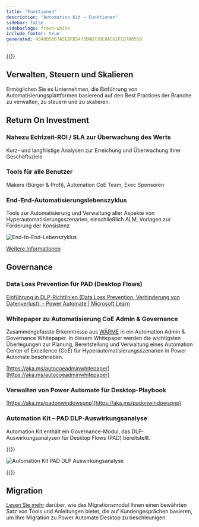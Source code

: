 ```yaml
---
title: "Funktionen"
description: "Automation Kit - Funktionen"
sidebar: false
sidebarlogo: fresh-white
include_footer: true
generated: 45A0D5867A5EBFB5473D0873BC8AC61FCD780559
---
```


{{<toc>}}

## Verwalten, Steuern und Skalieren

Ermöglichen Sie es Unternehmen, die Einführung von Automatisierungsplattformen basierend auf den Best Practices der Branche zu verwalten, zu steuern und zu skalieren.

## Return On Investment

### Nahezu Echtzeit-ROI / SLA zur Überwachung des Werts

Kurz- und langfristige Analysen zur Erreichung und Überwachung Ihrer Geschäftsziele

### Tools für alle Benutzer

Makers (Bürger & Profi), Automation CoE Team, Exec Sponsoren

### End-End-Automatisierungslebenszyklus

Tools zur Automatisierung und Verwaltung aller Aspekte von Hyperautomatisierungsszenarien, einschließlich ALM, Vorlagen zur Förderung der Konsistenz

![End-to-End-Lebenszyklus](/images/illustrations/end-to-end.png)

[Weitere Informationen](https://learn.microsoft.com/power-automate/guidance/automation-kit/overview/automation-coe-strategy#automation-lifecycle)

## Governance

### Data Loss Prevention für PAD (Desktop Flows)

[Einführung in DLP-Richtlinien (Data Loss Prevention, Verhinderung von Datenverlust). - Power Automate | Microsoft Learn](https://learn.microsoft.com/power-automate/prevent-data-loss#data-loss-prevention-for-desktop-flows-preview)

### Whitepaper zu Automatisierung CoE Admin & Governance

Zusammengefasste Erkenntnisse aus [WÄRME](https://learn.microsoft.com/power-platform/guidance/automation-coe/heat) in ein Automation Admin & Governance Whitepaper. In diesem Whitepaper werden die wichtigsten Überlegungen zur Planung, Bereitstellung und Verwaltung eines Automation Center of Excellence (CoE) für Hyperautomatisierungsszenarien in Power Automate beschrieben. 

[https://aka.ms/autocoeadminwhitepaper](https://aka.ms/autocoeadminwhitepaper)

### Verwalten von Power Automate für Desktop-Playbook

[https://aka.ms/padonwindowspnp](https://aka.ms/padonwindowspnp)

### Automation Kit – PAD DLP-Auswirkungsanalyse

Automation Kit enthält ein Governance-Modul, das DLP-Auswirkungsanalysen für Desktop Flows (PAD) bereitstellt.

{{<border>}}

![Automation Kit PAD DLP Auswirkungsanalyse](/images/pad-dlp-impact.png)

{{</border>}}




## Migration

[Lesen Sie mehr](/de/migration) darüber, wie das Migrationsmodul Ihnen einen bewährten Satz von Tools und Anleitungen bietet, die auf Kundengesprächen basieren, um Ihre Migration zu Power Automate Desktop zu beschleunigen.
